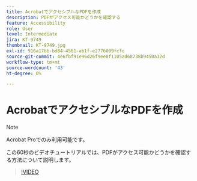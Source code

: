 ```yaml
---
title: AcrobatでアクセシブルなPDFを作成
description: PDFがアクセス可能かどうかを確認する
feature: Accessibility
role: User
level: Intermediate
jira: KT-9749
thumbnail: KT-9749.jpg
exl-id: 916a17bb-bd84-4561-ab1f-e2776099fcfc
source-git-commit: 4e6fbf91e96d26f9ee8f1105ad68738b9450a32d
workflow-type: tm+mt
source-wordcount: '43'
ht-degree: 0%

---
```


# AcrobatでアクセシブルなPDFを作成

>[!NOTE]
>
>Acrobat Proでのみ利用可能です。

この60秒のビデオチュートリアルでは、PDFがアクセス可能かどうかを確認する方法について説明します。

>[!VIDEO](https://video.tv.adobe.com/v/347086?quality=12&learn=on&hidetitle=true&captions=jpn)
